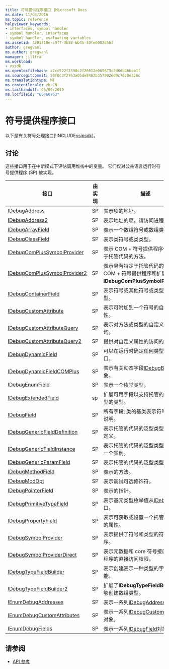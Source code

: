 ```yaml
---
title: 符号提供程序接口 |Microsoft Docs
ms.date: 11/04/2016
ms.topic: reference
helpviewer_keywords:
- interfaces, symbol handler
- symbol handler, interfaces
- symbol handler, evaluating variables
ms.assetid: 4201f10e-c9f7-4b38-bb45-40fe0082d5bf
author: gregvanl
ms.author: gregvanl
manager: jillfra
ms.workload:
- vssdk
ms.openlocfilehash: a7cc522f2398c2f26612e665673c5d6db46bea1f
ms.sourcegitcommit: 50f0c3f2763a05de8482b3579026d9c76c0e226c
ms.translationtype: MT
ms.contentlocale: zh-CN
ms.lasthandoff: 05/09/2019
ms.locfileid: "65460763"
---
```

# <a name="symbol-provider-interfaces"></a>符号提供程序接口
以下是有关符号处理接口[!INCLUDE[vsipsdk](../../../extensibility/includes/vsipsdk_md.md)]。

## <a name="discussion"></a>讨论
 这些接口用于在中断模式下评估调用堆栈中的变量。 它们仅对公共语言运行时符号提供程序 (SP) 被实现。

|接口|由实现|描述|
|---------------|--------------------|-----------------|
|[IDebugAddress](../../../extensibility/debugger/reference/idebugaddress.md)|SP|表示项的地址。|
|[IDebugAddress2](../../../extensibility/debugger/reference/idebugaddress2.md)|SP|表示地址的项，请访问进程 id。|
|[IDebugArrayField](../../../extensibility/debugger/reference/idebugarrayfield.md)|SP|表示一个数组符号或数组类型。|
|[IDebugClassField](../../../extensibility/debugger/reference/idebugclassfield.md)|SP|表示类符号或类类型。|
|[IDebugComPlusSymbolProvider](../../../extensibility/debugger/reference/idebugcomplussymbolprovider.md)|SP|表示 COM + 符号提供程序使用特定于托管代码的方法。|
|[IDebugComPlusSymbolProvider2](../../../extensibility/debugger/reference/idebugcomplussymbolprovider2.md)|SP|表示具有特定于托管代码的方法的 COM + 符号提供程序和扩展**IDebugComPlusSymbolProvider**。|
|[IDebugContainerField](../../../extensibility/debugger/reference/idebugcontainerfield.md)|SP|表示符号或其他符号或类型的容器类型。|
|[IDebugCustomAttribute](../../../extensibility/debugger/reference/idebugcustomattribute.md)|SP|表示可附加到一个符号的自定义属性。|
|[IDebugCustomAttributeQuery](../../../extensibility/debugger/reference/idebugcustomattributequery.md)|SP|表示对方法或类型的自定义属性的查询。|
|[IDebugCustomAttributeQuery2](../../../extensibility/debugger/reference/idebugcustomattributequery2.md)|SP|提供对自定义属性的访问的符号。|
|[IDebugDynamicField](../../../extensibility/debugger/reference/idebugdynamicfield.md)|SP|可以在运行时确定任何类型的基接口。|
|[IDebugDynamicFieldCOMPlus](../../../extensibility/debugger/reference/idebugdynamicfieldcomplus.md)|SP|表示有关动态字段[IDebugBinder](../../../extensibility/debugger/reference/idebugbinder.md)对象。|
|[IDebugEnumField](../../../extensibility/debugger/reference/idebugenumfield.md)|SP|表示一个枚举类型。|
|[IDebugExtendedField](../../../extensibility/debugger/reference/idebugextendedfield.md)|sp|扩展可用字段以支持托管的代码的泛型的类型。|
|[IDebugField](../../../extensibility/debugger/reference/idebugfield.md)|SP|所有字段; 类的基类表示符号或类型的说明。|
|[IDebugGenericFieldDefinition](../../../extensibility/debugger/reference/idebuggenericfielddefinition.md)|SP|表示托管的代码的泛型类型的字段的定义。|
|[IDebugGenericFieldInstance](../../../extensibility/debugger/reference/idebuggenericfieldinstance.md)|SP|表示托管的代码的泛型类型的字段的一个实例。|
|[IDebugGenericParamField](../../../extensibility/debugger/reference/idebuggenericparamfield.md)|SP|表示托管的代码的泛型类型的参数。|
|[IDebugMethodField](../../../extensibility/debugger/reference/idebugmethodfield.md)|SP|表示的方法。|
|[IDebugModOpt](../../../extensibility/debugger/reference/idebugmodopt.md)|SP|表示调试可选修饰符。|
|[IDebugPointerField](../../../extensibility/debugger/reference/idebugpointerfield.md)|SP|表示的指针。|
|[IDebugPrimitiveTypeField](../../../extensibility/debugger/reference/idebugprimitivetypefield.md)|SP|表示基元类型枚举值从[IDebugField](../../../extensibility/debugger/reference/idebugfield.md)接口。|
|[IDebugPropertyField](../../../extensibility/debugger/reference/idebugpropertyfield.md)|SP|表示可获取或设置一个托管的代码类的属性。|
|[IDebugSymbolProvider](../../../extensibility/debugger/reference/idebugsymbolprovider.md)|SP|表示提供了符号和类型的符号提供程序。|
|[IDebugSymbolProviderDirect](../../../extensibility/debugger/reference/idebugsymbolproviderdirect.md)|SP|表示元数据和 core 符号接口符号提供程序的直接访问权限。|
|[IDebugTypeFieldBuilder](../../../extensibility/debugger/reference/idebugtypefieldbuilder.md)|SP|表示创建表示一种类型的字段的功能。|
|[IDebugTypeFieldBuilder2](../../../extensibility/debugger/reference/idebugtypefieldbuilder2.md)|SP|扩展了**IDebugTypeFieldBuilder**能够创建数组类型。|
|[IEnumDebugAddresses](../../../extensibility/debugger/reference/ienumdebugaddresses.md)|SP|表示一系列[IDebugAddress](../../../extensibility/debugger/reference/idebugaddress.md)对象。|
|[IEnumDebugCustomAttributes](../../../extensibility/debugger/reference/ienumdebugcustomattributes.md)|SP|表示一系列[IDebugCustomAttribute](../../../extensibility/debugger/reference/idebugcustomattribute.md)对象。|
|[IEnumDebugFields](../../../extensibility/debugger/reference/ienumdebugfields.md)|SP|表示一系列[IDebugField](../../../extensibility/debugger/reference/idebugfield.md)对象。|

## <a name="see-also"></a>请参阅
- [API 参考](../../../extensibility/debugger/reference/api-reference-visual-studio-debugging.md)